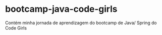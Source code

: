 # bootcamp-java-code-girls
Contém minha jornada de aprendizagem do bootcamp de Java/ Spring do Code Girls
